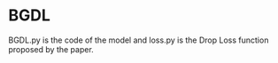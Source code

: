 # BGDL
BGDL.py is the code of the model and loss.py is the Drop Loss function proposed by the paper. 
